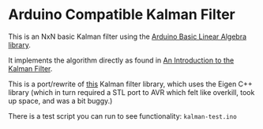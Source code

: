 Arduino Compatible Kalman Filter
================================
This is an NxN basic Kalman filter using the [Arduino Basic Linear Algebra library](https://github.com/keithmgould/BasicLinearAlgebra).

It implements the algorithm directly as found in [An Introduction to the Kalman Filter](http://www.cs.unc.edu/~welch/media/pdf/kalman_intro.pdf).

This is a port/rewrite of [this](https://github.com/hmartiro/kalman-cpp) Kalman filter library, which uses the Eigen C++ library (which in turn required a STL port to AVR which felt like overkill, took up space, and was a bit buggy.)

There is a test script you can run to see functionality: `kalman-test.ino`
